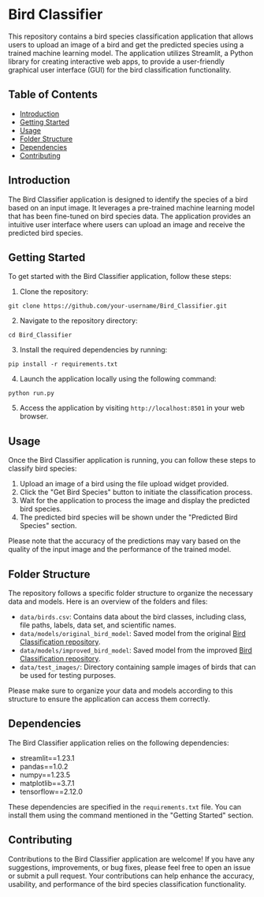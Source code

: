 

# Bird Classifier

This repository contains a bird species classification application that allows users to upload an image of a bird and get the predicted species using a trained machine learning model. The application utilizes Streamlit, a Python library for creating interactive web apps, to provide a user-friendly graphical user interface (GUI) for the bird classification functionality.

## Table of Contents

- [Introduction](#introduction)
- [Getting Started](#getting-started)
- [Usage](#usage)
- [Folder Structure](#folder-structure)
- [Dependencies](#dependencies)
- [Contributing](#contributing)

## Introduction

The Bird Classifier application is designed to identify the species of a bird based on an input image. It leverages a pre-trained machine learning model that has been fine-tuned on bird species data. The application provides an intuitive user interface where users can upload an image and receive the predicted bird species.

## Getting Started

To get started with the Bird Classifier application, follow these steps:

1. Clone the repository:

```shell
git clone https://github.com/your-username/Bird_Classifier.git
```

2. Navigate to the repository directory:

```shell
cd Bird_Classifier
```

3. Install the required dependencies by running:

```shell
pip install -r requirements.txt
```

4. Launch the application locally using the following command:

```shell
python run.py
```

5. Access the application by visiting `http://localhost:8501` in your web browser.

## Usage

Once the Bird Classifier application is running, you can follow these steps to classify bird species:

1. Upload an image of a bird using the file upload widget provided.
2. Click the "Get Bird Species" button to initiate the classification process.
3. Wait for the application to process the image and display the predicted bird species.
4. The predicted bird species will be shown under the "Predicted Bird Species" section.

Please note that the accuracy of the predictions may vary based on the quality of the input image and the performance of the trained model.

## Folder Structure

The repository follows a specific folder structure to organize the necessary data and models. Here is an overview of the folders and files:

- `data/birds.csv`: Contains data about the bird classes, including class, file paths, labels, data set, and scientific names.
- `data/models/original_bird_model`: Saved model from the original [Bird Classification repository](https://github.com/fsantamaria1/Bird_Classification.git).
- `data/models/improved_bird_model`: Saved model from the improved [Bird Classification repository](https://github.com/fsantamaria1/Bird_Classification.git).
- `data/test_images/`: Directory containing sample images of birds that can be used for testing purposes.

Please make sure to organize your data and models according to this structure to ensure the application can access them correctly.

## Dependencies

The Bird Classifier application relies on the following dependencies:

- streamlit==1.23.1
- pandas==1.0.2
- numpy==1.23.5
- matplotlib==3.7.1
- tensorflow==2.12.0

These dependencies are specified in the `requirements.txt` file. You can install them using the command mentioned in the "Getting Started" section.

## Contributing

Contributions to the Bird Classifier application are welcome! If you have any suggestions, improvements, or bug fixes, please feel free to open an issue or submit a pull request. Your contributions can help enhance the accuracy, usability, and performance of the bird species classification functionality.
